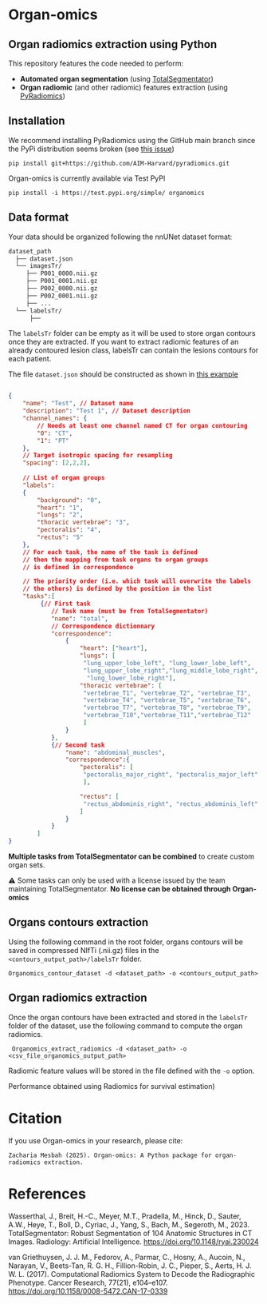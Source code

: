 # Organ-omics

## Organ radiomics extraction using Python

This repository features the code needed to perform:
- **Automated organ segmentation** (using [TotalSegmentator](https://github.com/wasserth/TotalSegmentator))
-  **Organ radiomic** (and other radiomic) features extraction (using [PyRadiomics](https://github.com/AIM-Harvard/pyradiomics/))


## Installation

We recommend installing PyRadiomics using the GitHub main branch since the PyPi distribution seems broken (see [this issue](https://github.com/AIM-Harvard/pyradiomics/issues/900))

`pip install git+https://github.com/AIM-Harvard/pyradiomics.git`

Organ-omics is currently available via Test PyPI

`pip install -i https://test.pypi.org/simple/ organomics`


## Data format

Your data should be organized following the nnUNet dataset format:

```bash
dataset_path
  ├── dataset.json
  └── imagesTr/
     ├── P001_0000.nii.gz
     ├── P001_0001.nii.gz
     ├── P002_0000.nii.gz
     ├── P002_0001.nii.gz
     ├── ...
  └── labelsTr/ 
      ├── 
```

The `labelsTr` folder can be empty as it will be used to store organ contours once they are extracted. If you want to extract radiomic features of an already contoured lesion class, labelsTr can contain the lesions contours for each patient.

 

The file `dataset.json` should be constructed as shown in [this example](https://raw.githubusercontent.com/Zhack47/Organ-omics/refs/heads/main/data/Dataset001_Test/dataset.json)

```json

{
    "name": "Test", // Dataset name
    "description": "Test 1", // Dataset description
    "channel_names": {
        // Needs at least one channel named CT for organ contouring
        "0": "CT", 
        "1": "PT"
    },
    // Target isotropic spacing for resampling
    "spacing": [2,2,2],
    
    // List of organ groups
    "labels":
    {
        "background": "0",
        "heart": "1",
        "lungs": "2",
        "thoracic vertebrae": "3",
        "pectoralis": "4",
        "rectus": "5"
    },
    // For each task, the name of the task is defined
    // then the mapping from task organs to organ groups
    // is defined in correspondence

    // The priority order (i.e. which task will overwrite the labels 
    // the others) is defined by the position in the list
    "tasks":[
         {// First task
            // Task name (must be from TotalSegmentator)
            "name": "total",
            // Correspondence dictionnary
            "correspondence":
                {
                    "heart": ["heart"],
                    "lungs": [
                     "lung_upper_lobe_left", "lung_lower_lobe_left",
                     "lung_upper_lobe_right","lung_middle_lobe_right",
                      "lung_lower_lobe_right"],
                    "thoracic vertebrae": [
                     "vertebrae_T1", "vertebrae_T2", "vertebrae_T3",
                     "vertebrae_T4", "vertebrae_T5", "vertebrae_T6",
                     "vertebrae_T7", "vertebrae_T8", "vertebrae_T9",
                     "vertebrae_T10","vertebrae_T11","vertebrae_T12"
                     ]
                }
            },
            {// Second task
                "name": "abdominal_muscles", 
                "correspondence":{
                    "pectoralis": [
                     "pectoralis_major_right", "pectoralis_major_left"
                     ],

                    "rectus": [
                     "rectus_abdominis_right", "rectus_abdominis_left"
                    ]
                }
            }
        ]
}

```

**Multiple tasks from TotalSegmentator can be combined** to create custom organ sets.

⚠️ Some tasks can only be used with a license issued by the team maintaining TotalSegmentator. **No license can be obtained through Organ-omics**

## Organs contours extraction

Using the following command in the root folder, organs contours will be saved in compressed NIfTi (.nii.gz) files  in the `<contours_output_path>/labelsTr` folder.

```Organomics_contour_dataset -d <dataset_path> -o <contours_output_path>```

## Organ radiomics extraction

Once the organ contours have been extracted and stored in the `labelsTr` folder of the dataset, use the following command to compute the organ radiomics.

``` Organomics_extract_radiomics -d <dataset_path> -o <csv_file_organomics_output_path>```

Radiomic feature values will be stored in the file defined with the `-o` option.



[//]: <> (## Results on the HECKTOR22 dataset)

[//]: <> (![Performance using Organ-omics for survival estimation]data/imgs/Organomics_performance.png)
[//]: <> (Performance obtained using Organ-omics for survival estimation)

[//]: <> (![Performance using Radiomics for survival estimation]data/imgs/Radiomics_performance.png)
Performance obtained using Radiomics for survival estimation)


# Citation

If you use Organ-omics in your research, please cite:

```
Zacharia Mesbah (2025). Organ-omics: A Python package for organ-radiomics extraction.
```

# References

Wasserthal, J., Breit, H.-C., Meyer, M.T., Pradella, M., Hinck, D., Sauter, A.W., Heye, T., Boll, D., Cyriac, J., Yang, S., Bach, M., Segeroth, M., 2023. TotalSegmentator: Robust Segmentation of 104 Anatomic Structures in CT Images. Radiology: Artificial Intelligence. https://doi.org/10.1148/ryai.230024

van Griethuysen, J. J. M., Fedorov, A., Parmar, C., Hosny, A., Aucoin, N., Narayan, V., Beets-Tan, R. G. H., Fillion-Robin, J. C., Pieper, S., Aerts, H. J. W. L. (2017). Computational Radiomics System to Decode the Radiographic Phenotype. Cancer Research, 77(21), e104–e107. https://doi.org/10.1158/0008-5472.CAN-17-0339